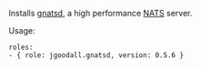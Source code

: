 Installs [gnatsd](https://github.com/apcera/gnatsd), a high performance [NATS](http://nats.io/) server.

Usage:

    roles:
    - { role: jgoodall.gnatsd, version: 0.5.6 }
